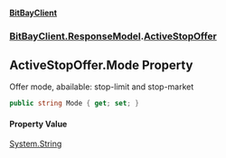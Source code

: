 #### [BitBayClient](./index.md 'index')
### [BitBayClient.ResponseModel](./BitBayClient-ResponseModel.md 'BitBayClient.ResponseModel').[ActiveStopOffer](./BitBayClient-ResponseModel-ActiveStopOffer.md 'BitBayClient.ResponseModel.ActiveStopOffer')
## ActiveStopOffer.Mode Property
Offer mode, abailable: stop-limit and stop-market  
```csharp
public string Mode { get; set; }
```
#### Property Value
[System.String](https://docs.microsoft.com/en-us/dotnet/api/System.String 'System.String')  
